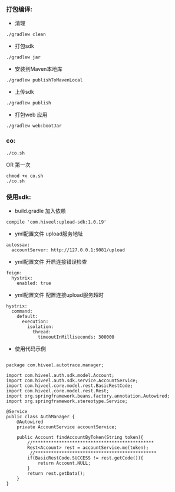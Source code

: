 ### 打包编译:
- 清理
``` 
./gradlew clean
```
- 打包sdk
```
./gradlew jar
```
- 安装到Maven本地库
```
./gradlew publishToMavenLocal
```

- 上传sdk
```
./gradlew publish
```

- 打包web 应用
```
./gradlew web:bootJar
```

### co:
```
./co.sh
```
OR 第一次
```
chmod +x co.sh
./co.sh
```

### 使用sdk:
- build.gradle 加入依赖
``` 
compile 'com.hiveel:upload-sdk:1.0.19'
```
- yml配置文件 upload服务地址
```
autossav:
  accountServer: http://127.0.0.1:9081/upload
```
- yml配置文件 开启连接错误检查
```
feign:
  hystrix:
    enabled: true

```
- yml配置文件 配置连接upload服务超时
```
hystrix:
  command:
    default:
      execution:
        isolation:
          thread:
            timeoutInMilliseconds: 300000

```
- 使用代码示例

``` 

package com.hiveel.autotrace.manager;

import com.hiveel.auth.sdk.model.Account;
import com.hiveel.auth.sdk.service.AccountService;
import com.hiveel.core.model.rest.BasicRestCode;
import com.hiveel.core.model.rest.Rest;
import org.springframework.beans.factory.annotation.Autowired;
import org.springframework.stereotype.Service;

@Service
public class AuthManager {
    @Autowired
    private AccountService accountService;

    public Account findAccountByToken(String token){
        //**********************************************
        Rest<Account> rest = accountService.me(token);
         //**********************************************
        if(BasicRestCode.SUCCESS != rest.getCode()){
            return Account.NULL;
        }
        return rest.getData();
    }
}

``` 